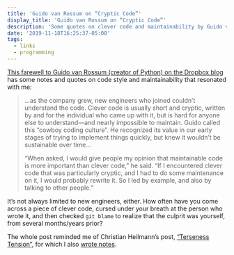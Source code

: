 ```yaml
---
title: 'Guido van Rossum on “Cryptic Code”'
display_title: 'Guido van Rossum on “Cryptic Code”'
description: 'Some quotes on clever code and maintainability by Guido van Rossum'
date: '2019-11-18T16:25:37-05:00'
tags:
  - links
  - programming
---
```

[This farewell to Guido van Rossum (creator of Python) on the Dropbox blog](https://blog.dropbox.com/topics/company/thank-you--guido) has some notes and quotes on code style and maintainability that resonated with me:

> …as the company grew, new engineers who joined couldn’t understand the code. Clever code is usually short and cryptic, written by and for the individual who came up with it, but is hard for anyone else to understand—and nearly impossible to maintain. Guido called this “cowboy coding culture”. He recognized its value in our early stages of trying to implement things quickly, but knew it wouldn’t be sustainable over time…
> 
> “When asked, I would give people my opinion that maintainable code is more important than clever code,” he said. “If I encountered clever code that was particularly cryptic, and I had to do some maintenance on it, I would probably rewrite it. So I led by example, and also by talking to other people.”

It’s not always limited to new engineers, either. How often have you come across a piece of clever code, cursed under your breath at the person who wrote it, and then checked `git blame` to realize that the culprit was yourself, from several months/years prior?

The whole post reminded me of Christian Heilmann’s post, [“Terseness Tension”](https://christianheilmann.com/2019/10/01/terseness-tension/), for which I also [wrote notes](http://dirtystylus.com/2019/10/04/terseness-tension/).